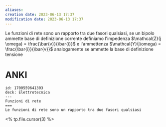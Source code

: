 ```yaml
---
aliases: 
creation date: 2023-06-13 17:37
modification date: 2023-06-13 17:37
---
```


Le funzioni di rete sono un rapporto tra due fasori qualsiasi, se un bipolo ammette base di definizione corrente definiamo l'impedenza $\mathcal{Z}(j \omega) = \frac{\bar{v}}{\bar{i}}$ e l'ammettenza $\mathcal{Y}(j\omega) = \frac{\bar{i}}{\bar{v}}$ analogamente se ammette la base di definizione tensione 

# ANKI

```anki
id: 1700559641303
deck: Elettrotecnica
---
Funzioni di rete
===
Le funzioni di rete sono un rapporto tra due fasori qualsiasi
```
<% tp.file.cursor(3) %>